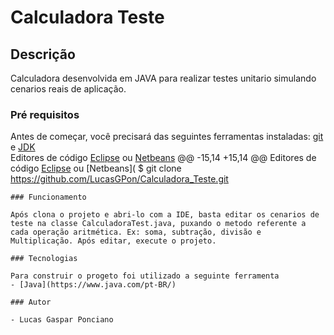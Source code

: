 # Calculadora Teste

## Descrição

Calculadora desenvolvida em JAVA para realizar testes unitario simulando cenarios reais de aplicação.

### Pré requisitos

Antes de começar, você precisará das seguintes ferramentas instaladas: [git](https://git-scm.com/) e [JDK](https://www.oracle.com/java/technologies/downloads/)
<br>
Editores de código [Eclipse](https://www.eclipse.org/downloads/) ou [Netbeans](https://netbeans.apache.org/download/nb14/nb14.html)
	@@ -15,14 +15,14 @@ Editores de código [Eclipse](https://www.eclipse.org/downloads/) ou [Netbeans](
$ git clone https://github.com/LucasGPon/Calculadora_Teste.git
```
### Funcionamento

Após clona o projeto e abri-lo com a IDE, basta editar os cenarios de teste na classe CalculadoraTest.java, puxando o metodo referente a cada operação aritmética. Ex: soma, subtração, divisão e Multiplicação. Após editar, execute o projeto.

### Tecnologias

Para construir o progeto foi utilizado a seguinte ferramenta
- [Java](https://www.java.com/pt-BR/)

### Autor

- Lucas Gaspar Ponciano